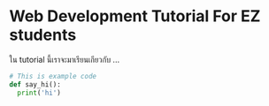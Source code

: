 # Web Development Tutorial For EZ students
ใน tutorial นี้เราจะมาเรียนเกียวกับ ...

```python
# This is example code
def say_hi():
  print('hi')
 
